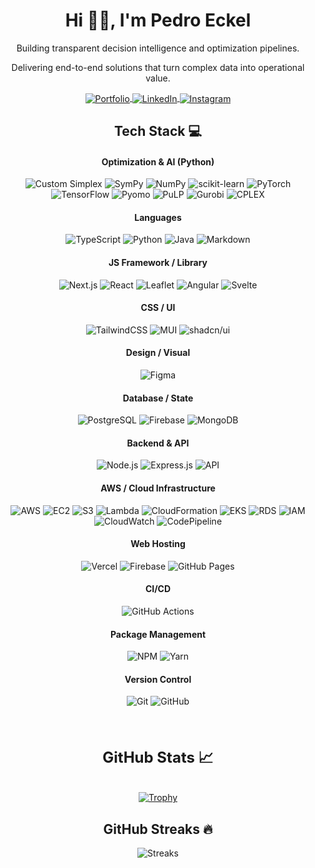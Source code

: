 <div align="center">

  <h1>Hi 👋🏻, I'm Pedro Eckel</h1>

  <p>Building transparent decision intelligence and optimization pipelines.</p>
  <p>Delivering end-to-end solutions that turn complex data into operational value.</p>

  <p>
    <a href="https://pedroeckel.vercel.app" target="_blank" rel="noopener">
      <img alt="Portfolio" src="https://img.shields.io/badge/Portfolio-000?logo=vercel&logoColor=yellow&style=for-the-badge" style="vertical-align:middle" />
    </a>
    <a href="https://www.linkedin.com/in/pedro-vinicius-eckel/" target="_blank" rel="noopener">
      <img alt="LinkedIn" src="https://img.shields.io/badge/LinkedIn-000?logo=linkedin&logoColor=0A66C2&style=for-the-badge" style="vertical-align:middle" />
    </a>
    <a href="https://instagram.com/pedroeckel" target="_blank" rel="noopener">
      <img alt="Instagram" src="https://img.shields.io/badge/Instagram-000?style=for-the-badge&logo=Instagram&logoColor=E4405F" style="vertical-align:middle" />
    </a>
  </p>

  <h2>Tech Stack 💻</h2>

  <h4>Optimization & AI (Python)</h4>
  <p>
    <img alt="Custom Simplex" src="https://img.shields.io/badge/-Custom%20Simplex-000?style=for-the-badge" />
    <img alt="SymPy" src="https://img.shields.io/badge/-SymPy-000?style=for-the-badge&logo=sympy" />
    <img alt="NumPy" src="https://img.shields.io/badge/-NumPy-000?style=for-the-badge&logo=numpy" />
    <img alt="scikit-learn" src="https://img.shields.io/badge/-scikit--learn-000?style=for-the-badge&logo=scikit-learn" />
    <img alt="PyTorch" src="https://img.shields.io/badge/-PyTorch-000?style=for-the-badge&logo=PyTorch" />
    <img alt="TensorFlow" src="https://img.shields.io/badge/-TensorFlow-000?style=for-the-badge&logo=tensorflow" />
    <img alt="Pyomo" src="https://img.shields.io/badge/-Pyomo-000?style=for-the-badge" />
    <img alt="PuLP" src="https://img.shields.io/badge/-PuLP-000?style=for-the-badge" />
    <img alt="Gurobi" src="https://img.shields.io/badge/-Gurobi-000?style=for-the-badge" />
    <img alt="CPLEX" src="https://img.shields.io/badge/-CPLEX-000?style=for-the-badge" />
  </p>

  <h4>Languages</h4>
  <p>
    <img alt="TypeScript" src="https://img.shields.io/badge/-TypeScript-000?style=for-the-badge&logo=typescript" />
    <img alt="Python" src="https://img.shields.io/badge/-Python-000?style=for-the-badge&logo=python" />
    <img alt="Java" src="https://img.shields.io/badge/-Java-000?style=for-the-badge&logo=java" />
    <img alt="Markdown" src="https://img.shields.io/badge/-Markdown-000?style=for-the-badge&logo=markdown" />
  </p>

  <h4>JS Framework / Library</h4>
  <p>
    <img alt="Next.js" src="https://img.shields.io/badge/-NextJS-000?style=for-the-badge&logo=next.js" />
    <img alt="React" src="https://img.shields.io/badge/-ReactJS-000?style=for-the-badge&logo=react" />
    <img alt="Leaflet" src="https://img.shields.io/badge/-Leaflet-000?style=for-the-badge&logo=leaflet" />
    <img alt="Angular" src="https://img.shields.io/badge/-AngularJS-000?style=for-the-badge&logo=angular" />
    <img alt="Svelte" src="https://img.shields.io/badge/-Svelte-000?style=for-the-badge&logo=svelte&logoColor=orange" />
  </p>

  <h4>CSS / UI</h4>
  <p>
    <img alt="TailwindCSS" src="https://img.shields.io/badge/-TailwindCSS-000?style=for-the-badge&logo=tailwind-css" />
    <img alt="MUI" src="https://img.shields.io/badge/-MUI-000?style=for-the-badge&logo=mui" />
    <img alt="shadcn/ui" src="https://img.shields.io/badge/-shadcnui-000?style=for-the-badge&logo=shadcnui" />
  </p>

  <h4>Design / Visual</h4>
  <p>
    <img alt="Figma" src="https://img.shields.io/badge/-Figma-000?style=for-the-badge&logo=figma" />
  </p>

  <h4>Database / State</h4>
  <p>
    <img alt="PostgreSQL" src="https://img.shields.io/badge/-PostgreSQL-000?style=for-the-badge&logo=postgresql" />
    <img alt="Firebase" src="https://img.shields.io/badge/-Firebase-000?style=for-the-badge&logo=firebase" />
    <img alt="MongoDB" src="https://img.shields.io/badge/-MongoDB-000?style=for-the-badge&logo=mongodb" />
  </p>

  <h4>Backend & API</h4>
  <p>
    <img alt="Node.js" src="https://img.shields.io/badge/-NodeJS-000?style=for-the-badge&logo=node.js&logoColor=pink" />
    <img alt="Express.js" src="https://img.shields.io/badge/-ExpressJS-000?style=for-the-badge&logo=express" />
    <img alt="API" src="https://img.shields.io/badge/-API-000?style=for-the-badge&logo=fastapi" />
  </p>

  <h4>AWS / Cloud Infrastructure</h4>
  <p>
    <img alt="AWS" src="https://img.shields.io/badge/-AWS-232F3E?style=for-the-badge&logo=amazon-aws&logoColor=white" />
    <img alt="EC2" src="https://img.shields.io/badge/-EC2-232F3E?style=for-the-badge&logo=amazonaws" />
    <img alt="S3" src="https://img.shields.io/badge/-S3-232F3E?style=for-the-badge&logo=amazonaws" />
    <img alt="Lambda" src="https://img.shields.io/badge/-Lambda-232F3E?style=for-the-badge&logo=amazonaws" />
    <img alt="CloudFormation" src="https://img.shields.io/badge/-CloudFormation-232F3E?style=for-the-badge&logo=amazonaws" />
    <img alt="EKS" src="https://img.shields.io/badge/-EKS-232F3E?style=for-the-badge&logo=amazonaws" />
    <img alt="RDS" src="https://img.shields.io/badge/-RDS-232F3E?style=for-the-badge&logo=amazonaws" />
    <img alt="IAM" src="https://img.shields.io/badge/-IAM-232F3E?style=for-the-badge&logo=amazonaws" />
    <img alt="CloudWatch" src="https://img.shields.io/badge/-CloudWatch-232F3E?style=for-the-badge&logo=amazonaws" />
    <img alt="CodePipeline" src="https://img.shields.io/badge/-CodePipeline-232F3E?style=for-the-badge&logo=amazonaws" />
  </p>

  <h4>Web Hosting</h4>
  <p>
    <img alt="Vercel" src="https://img.shields.io/badge/-Vercel-000?style=for-the-badge&logo=vercel" />
    <img alt="Firebase" src="https://img.shields.io/badge/-Firebase-000?style=for-the-badge&logo=firebase" />
    <img alt="GitHub Pages" src="https://img.shields.io/badge/-GitHub%20Pages-000?style=for-the-badge&logo=github" />
  </p>

  <h4>CI/CD</h4>
  <p>
    <img alt="GitHub Actions" src="https://img.shields.io/badge/-GitHub%20Actions-000?style=for-the-badge&logo=githubactions" />
  </p>

  <h4>Package Management</h4>
  <p>
    <img alt="NPM" src="https://img.shields.io/badge/-NPM-000?style=for-the-badge&logo=npm" />
    <img alt="Yarn" src="https://img.shields.io/badge/-Yarn-000?style=for-the-badge&logo=yarn" />
  </p>

  <h4>Version Control</h4>
  <p>
    <img alt="Git" src="https://img.shields.io/badge/-Git-000?style=for-the-badge&logo=git" />
    <img alt="GitHub" src="https://img.shields.io/badge/-GitHub-000?style=for-the-badge&logo=github" />
  </p>

  <!-- GitHub Stats Section -->
  <div style="width:100%; display:flex; flex-direction:column; align-items:center; gap:0.5rem; margin-top:2rem;">
    <h3 style="margin-top:2rem; font-size:1.5rem;">GitHub Stats 📈</h3>
    <div>
      <a href="https://github.com/pedroeckel" target="_blank" rel="noopener">
        <img alt="Trophy" src="https://github-profile-trophy.vercel.app/?username=pedroeckel&theme=radical&row=2&column=3&margin-h=18&margin-w=9&no-bg=true&no-frame=true" />
      </a>
    </div>
  </div>

  <h2>GitHub Streaks 🔥</h2>
  <p>
    <img alt="Streaks" src="https://nirzak-streak-stats.vercel.app/?user=pedroeckel&theme=dracula&date_format=j%20M%5B%20Y%5D" />
  </p>

</div>
